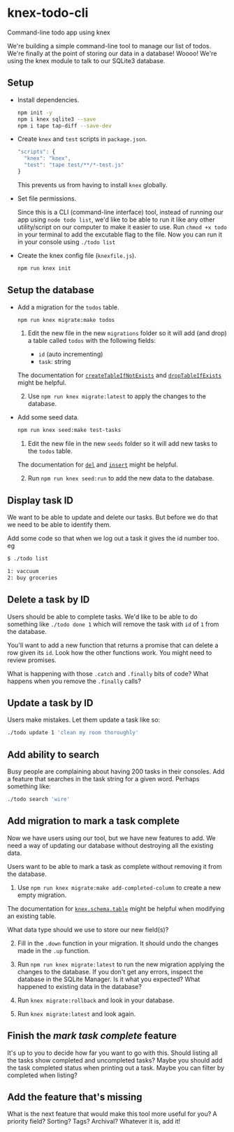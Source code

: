 # knex-todo-cli

Command-line todo app using knex

We're building a simple command-line tool to manage our list of todos. We're finally at the point of storing our data in a database! Woooo!  We're using the knex module to talk to our SQLite3 database.


## Setup

* Install dependencies.

  ```sh
  npm init -y
  npm i knex sqlite3 --save
  npm i tape tap-diff --save-dev
  ```

* Create `knex` and `test` scripts in `package.json`.

  ```js
  "scripts": {
    "knex": "knex",
    "test": "tape test/**/*-test.js"
  }
  ```

  This prevents us from having to install `knex` globally.

* Set file permissions.

  Since this is a CLI (command-line interface) tool, instead of running our app using `node todo list`, we'd like to be able to run it like any other utility/script on our computer to make it easier to use. Run `chmod +x todo` in your terminal to add the excutable flag to the file. Now you can run it in your console using `./todo list`

* Create the knex config file (`knexfile.js`).

  ```sh
  npm run knex init
  ```


## Setup the database

* Add a migration for the `todos` table.

  ```sh
  npm run knex migrate:make todos
  ```

  1. Edit the new file in the new `migrations` folder so it will add (and drop) a table called `todos` with the following fields:

      * `id` (auto incrementing)
      * `task`: string

    The documentation for [`createTableIfNotExists`](http://knexjs.org/#Schema-createTableIfNotExists) and [`dropTableIfExists`](http://knexjs.org/#Schema-dropTableIfExists) might be helpful.

  2. Use `npm run knex migrate:latest` to apply the changes to the database.

* Add some seed data.

  ```sh
  npm run knex seed:make test-tasks
  ```

  1. Edit the new file in the new `seeds` folder so it will add new tasks to the `todos` table.

    The documentation for [`del`](http://knexjs.org/#Builder-del%20/%20delete) and [`insert`](http://knexjs.org/#Builder-insert) might be helpful.

  2. Run `npm run knex seed:run` to add the new data to the database.


## Display task ID

We want to be able to update and delete our tasks. But before we do that we need to be able to identify them.

Add some code so that when we log out a task it gives the id number too. eg
 
```sh
$ ./todo list

1: vaccuum
2: buy groceries
```

## Delete a task by ID

Users should be able to complete tasks. We'd like to be able to do something like `./todo done 1` which will remove the task with `id` of `1` from the database. 

You'll want to add a new function that returns a promise that can delete a row given its `id`. Look how the other functions work. You might need to review promises. 

What is happening with those `.catch` and `.finally` bits of code? What happens when you remove the `.finally` calls?


## Update a task by ID

Users make mistakes. Let them update a task like so:

```sh
./todo update 1 'clean my room thoroughly'
```


## Add ability to search

Busy people are complaining about having 200 tasks in their consoles. Add a feature that searches in the task string for a given word. Perhaps something like:

```sh
./todo search 'wire'
```


## Add migration to mark a task complete

Now we have users using our tool, but we have new features to add. We need a way of updating our database without destroying all the existing data.

Users want to be able to mark a task as complete without removing it from the database.

1. Use `npm run knex migrate:make add-completed-column` to create a new empty migration.

  The documentation for [`knex.schema.table`]() might be helpful when modifying an existing table.

  What data type should we use to store our new field(s)?

2. Fill in the `.down` function in your migration. It should undo the changes made in the `.up` function.

3. Run `npm run knex migrate:latest` to run the new migration applying the changes to the database. If you don't get any errors, inspect the database in the SQLite Manager. Is it what you expected? What happened to existing data in the database? 

4. Run `knex migrate:rollback` and look in your database. 

5. Run `knex migrate:latest` and look again.


## Finish the _mark task complete_ feature

It's up to you to decide how far you want to go with this. Should listing all the tasks show completed and uncompleted tasks? Maybe you should add the task completed status when printing out a task. Maybe you can filter by completed when listing?


## Add the feature that's missing

What is the next feature that would make this tool more useful for you? A priority field? Sorting? Tags? Archival? Whatever it is, add it!
